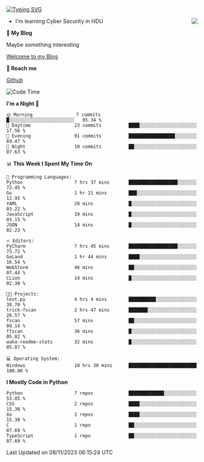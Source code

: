 [![Typing SVG](https://readme-typing-svg.herokuapp.com?font=Fira+Code&pause=1000&random=false&width=450&height=60&lines=Hello+%F0%9F%91%8B%F0%9F%8F%BB;I'm+JBNRZ)](https://git.io/typing-svg)

<a href="#">
  <img align="right" src="https://github-readme-stats.vercel.app/api?username=JBNRZ&show_icons=true&bg_color=15,f2f7fd,E0EAFC" />
</a>

- I'm learning Cyber Security in HDU

 **🌱 My Blog**

Maybe something interesting

[Welcome to my Blog](https://jbnrz.com.cn/)

 **💬 Reach me** 

[Github](https://github.com/JBNRZ)


<!--START_SECTION:waka-->
![Code Time](http://img.shields.io/badge/Code%20Time-81%20hrs%2024%20mins-blue)

**I'm a Night 🦉** 

```text
🌞 Morning                7 commits           █░░░░░░░░░░░░░░░░░░░░░░░░   05.34 % 
🌆 Daytime                23 commits          ████░░░░░░░░░░░░░░░░░░░░░   17.56 % 
🌃 Evening                91 commits          █████████████████░░░░░░░░   69.47 % 
🌙 Night                  10 commits          ██░░░░░░░░░░░░░░░░░░░░░░░   07.63 % 
```


📊 **This Week I Spent My Time On** 

```text
💬 Programming Languages: 
Python                   7 hrs 37 mins       ██████████████████░░░░░░░   72.45 % 
Go                       1 hr 21 mins        ███░░░░░░░░░░░░░░░░░░░░░░   12.95 % 
YAML                     20 mins             █░░░░░░░░░░░░░░░░░░░░░░░░   03.22 % 
JavaScript               19 mins             █░░░░░░░░░░░░░░░░░░░░░░░░   03.15 % 
JSON                     14 mins             █░░░░░░░░░░░░░░░░░░░░░░░░   02.23 % 

🔥 Editors: 
PyCharm                  7 hrs 45 mins       ██████████████████░░░░░░░   73.72 % 
GoLand                   1 hr 44 mins        ████░░░░░░░░░░░░░░░░░░░░░   16.54 % 
WebStorm                 46 mins             ██░░░░░░░░░░░░░░░░░░░░░░░   07.44 % 
CLion                    14 mins             █░░░░░░░░░░░░░░░░░░░░░░░░   02.30 % 

🐱‍💻 Projects: 
test.py                  4 hrs 4 mins        ██████████░░░░░░░░░░░░░░░   38.70 % 
trick-fscan              2 hrs 47 mins       ███████░░░░░░░░░░░░░░░░░░   26.57 % 
fscan                    57 mins             ██░░░░░░░░░░░░░░░░░░░░░░░   09.14 % 
ffscan                   36 mins             █░░░░░░░░░░░░░░░░░░░░░░░░   05.82 % 
waka-readme-stats        32 mins             █░░░░░░░░░░░░░░░░░░░░░░░░   05.07 % 

💻 Operating System: 
Windows                  10 hrs 30 mins      █████████████████████████   100.00 % 
```

**I Mostly Code in Python** 

```text
Python                   7 repos             █████████████░░░░░░░░░░░░   53.85 % 
CSS                      2 repos             ████░░░░░░░░░░░░░░░░░░░░░   15.38 % 
Go                       2 repos             ████░░░░░░░░░░░░░░░░░░░░░   15.38 % 
C                        1 repo              ██░░░░░░░░░░░░░░░░░░░░░░░   07.69 % 
TypeScript               1 repo              ██░░░░░░░░░░░░░░░░░░░░░░░   07.69 % 
```




 Last Updated on 08/11/2023 06:15:24 UTC
<!--END_SECTION:waka-->
